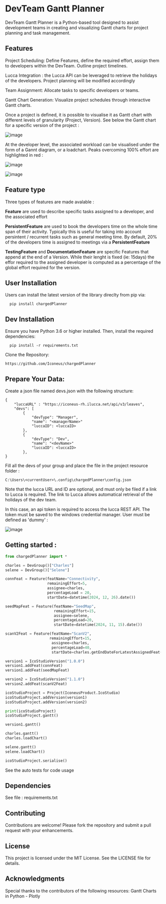 # DevTeam Gantt Planner

DevTeam Gantt Planner is a Python-based tool designed to assist development teams in creating and visualizing Gantt charts for project planning and task management.

## Features

Project Scheduling: Define Features, define the required effort, assign them to developers within the DevTeam. Outline project timelines.

Lucca Integration : the Lucca API can be leveraged to retrieve the holidays of the developers. Project planning will be modified accordingly 

Team Assignment: Allocate tasks to specific developers or teams.

Gantt Chart Generation: Visualize project schedules through interactive Gantt charts.

Once a project is defined, it is possible to visualise it as Gantt chart with different levels of granularity (Project, Version). See below the Gantt chart for a specific version of the project : 

![image](https://github.com/Iconeus/chargedPlanner/blob/main/docs/images/VersionGantt.PNG)

At the developer level, the associated workload can be visualised under the form of a Gannt diagram, or a loadchart. Peaks overcoming 100% effort are highlighted in red :

![image](https://github.com/Iconeus/chargedPlanner/blob/main/docs/images/DevGantt.PNG)

![image](https://github.com/Iconeus/chargedPlanner/blob/main/docs/images/DevCharge.PNG)


## Feature type 

Three types of features are made avalable : 

**Feature** are used to describe specific tasks assigned to a developer, and the associated effort  

**PersistentFeature** are used to book the developers time on the whole time span of their activity. Typically this is useful for taking into account persintent / recurrent tasks such as general meeting time. By default, 20% of the developers time is assigned to meetings via a **PersistentFeature**

**TestingFeature** and **DocumentationFeature** are specific Features that append at the end of a Version. While their lenght is fixed (ie: 15days) the effor required to the assigned developer is computed as a percentage of the global effort required for the version. 


## User Installation

Users can install the latest version of the library direclty from pip via: 
```
  pip install chargedPlanner
```

## Dev Installation

Ensure you have Python 3.6 or higher installed. Then, install the required dependencies:
```
  pip install -r requirements.txt
```

Clone the Repository:

```
https://github.com/Iconeus/chargedPlanner
```

## Prepare Your Data:

Create a json file named devs.json with the following structure:

```
{
    "luccaURL" : "https://iconeus-rh.ilucca.net/api/v3/leaves",
    "devs": [
        {
            "devType": "Manager",
            "name": "<managerName>"
            "luccaID": <luccaID>
        },
        {
            "devType": "Dev",
            "name": "<devName>"
            "luccaID": <luccaID>
        },
}
```

Fill all the devs of your group and place the file in the project resource folder : 
```
C:\Users\<currentUser>\.config\chargedPlanner\config.json
```
Note that the lucca URL and ID are optional, and must only be filed if a link to Lucca is required. The link to Lucca allows automatical retrieval of the holidays of the dev team.

In this case, an api token is required to access the lucca REST API. The token must be saved to the windows credential manager. User must be defined as 'dummy' :

![image](https://github.com/Iconeus/chargedPlanner/blob/main/docs/images/credentialManager.png)


## Getting started :

```python
from chargedPlanner import * 

charles = DevGroup()["Charles"]
selene = DevGroup()["Selene"]

connFeat = Feature(featName="Connectivity",
                   remainingEffort=5,
                   assignee=charles,
                   percentageLoad = 20,
                   startDate=datetime(2024, 12, 26).date())

seedMapFeat = Feature(featName="SeedMap",
                      remainingEffort=15,
                      assignee=selene,
                      percentageLoad=20,
                      startDate=datetime(2024, 11, 15).date())

scanV2Feat = Feature(featName="ScanV2",
                    remainingEffort=15,
                     assignee=charles,
                     percentageLoad=40,
                     startDate=charles.getEndDateForLatestAssignedFeat())

version1 = IcoStudioVersion("1.0.0")
version1.addFeat(connFeat)
version1.addFeat(seedMapFeat)

version2 = IcoStudioVersion("1.1.0")
version2.addFeat(scanV2Feat)

icoStudioProject = Project(IconeusProduct.IcoStudio)
icoStudioProject.addVersion(version1)
icoStudioProject.addVersion(version2)

print(icoStudioProject)
icoStudioProject.gantt()

version1.gantt()

charles.gantt()
charles.loadChart()

selene.gantt()
selene.loadChart()

icoStudioProject.serialise()
```

See the auto tests for code usage 


## Dependencies

See file : requirements.txt

## Contributing

Contributions are welcome! Please fork the repository and submit a pull request with your enhancements.

## License
This project is licensed under the MIT License. See the LICENSE file for details.

## Acknowledgments

Special thanks to the contributors of the following resources:
Gantt Charts in Python - Plotly
